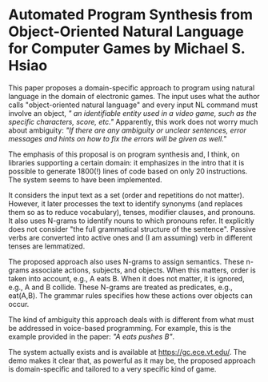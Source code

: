 # Automated Program Synthesis from Object-Oriented Natural Language for Computer Games by Michael S. Hsiao

This paper proposes a domain-specific approach to program using natural language in the domain of electronic games. The input uses what the author calls "object-oriented natural language" and every input NL command must involve an object, *" an identifiable entity
used in a video game, such as the specific characters, score, etc."* Apparently, this work does not worry much about ambiguity: *"If there are any ambiguity or unclear sentences, error messages and hints on how to fix the errors will be given as well."*

The emphasis of this proposal is on program synthesis and, I think, on libraries supporting a certain domain: it emphasizes in the intro that it is possible to generate 1800(!) lines of code based on only 20 instructions. The system seems to have been implemented. 

It considers the input text as a set (order and repetitions do not matter). However, it later processes the text to identify synonyms (and replaces them so as to reduce vocabulary), tenses, modifier clauses, and pronouns. It also uses N-grams to identify nouns to which pronouns refer. It explicitly does not consider "the full grammatical structure of the sentence". Passive verbs are converted into active ones and (I am assuming) verb in different tenses are lemmatized. 

The proposed approach also uses N-grams to assign semantics. These n-grams associate actions, subjects, and objects. When this matters, order is taken into account, e.g., A eats B. When it does not matter, it is ignored, e.g., A and B collide. These N-grams are treated as predicates, e.g., eat(A,B). The grammar rules specifies how these actions over objects can occur.

The kind of ambiguity this approach deals with is different from what must be addressed in voice-based programming. For example, this is the example provided in the paper: *"A eats pushes B"*.

The system actually exists and is available at https://gc.ece.vt.edu/. The demo makes it clear that, as powerful as it may be, the proposed approach is domain-specific and tailored to a very specific kind of game. 

